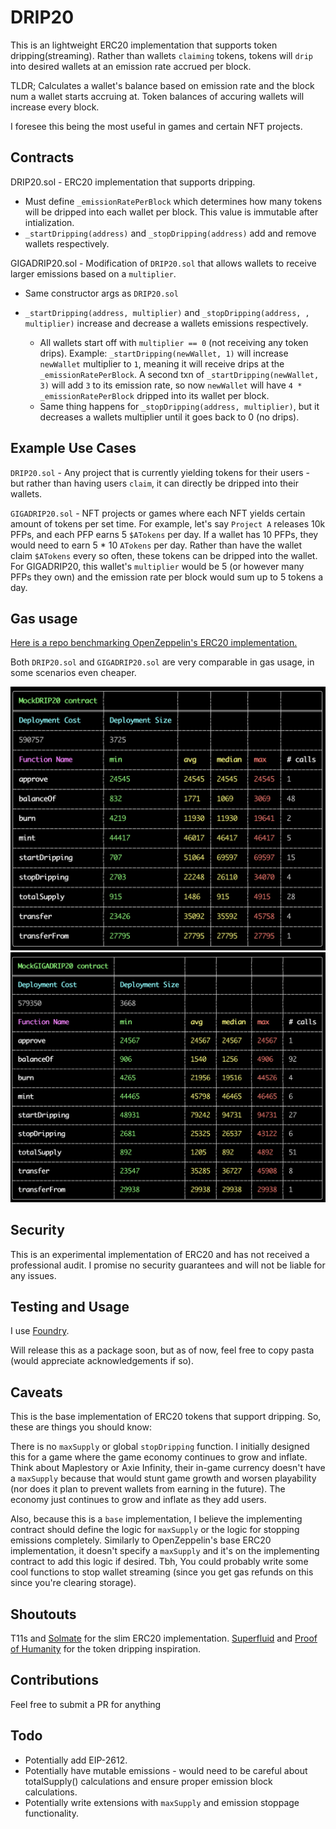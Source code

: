 # DRIP20

This is an lightweight ERC20 implementation that supports token dripping(streaming). Rather than wallets `claiming` tokens, tokens will `drip` into desired wallets at an emission rate accrued per block.

TLDR; Calculates a wallet's balance based on emission rate and the block num a wallet starts accruing at. Token balances of accuring wallets will increase every block.

I foresee this being the most useful in games and certain NFT projects.

## Contracts

DRIP20.sol - ERC20 implementation that supports dripping. 

- Must define `_emissionRatePerBlock` which determines how many tokens will be dripped into each wallet per block. This value is immutable after intialization.
- `_startDripping(address)` and `_stopDripping(address)` add and remove wallets respectively.

GIGADRIP20.sol - Modification of `DRIP20.sol` that allows wallets to receive larger emissions based on a `multiplier`.

- Same constructor args as `DRIP20.sol`
- `_startDripping(address, multiplier)` and `_stopDripping(address, , multiplier)` increase and decrease a wallets emissions respectively.
  
  -  All wallets start off with `multiplier == 0` (not receiving any token drips). Example: `_startDripping(newWallet, 1)` will increase `newWallet` multiplier to `1`, meaning it will receive drips at the `_emissionRatePerBlock`. A second txn of `_startDripping(newWallet, 3)` will add `3` to its emission rate, so now `newWallet` will have `4 * _emissionRatePerBlock` dripped into its wallet per block.
  - Same thing happens for `_stopDripping(address, multiplier)`, but it decreases a wallets multiplier until it goes back to 0 (no drips).

## Example Use Cases

`DRIP20.sol` - Any project that is currently yielding tokens for their users - but rather than having users `claim`, it can directly be dripped into their wallets.

`GIGADRIP20.sol` - NFT projects or games where each NFT yields certain amount of tokens per set time. For example, let's say `Project A` releases 10k PFPs, and each PFP earns 5 `$ATokens` per day. If a wallet has 10 PFPs, they would need to earn 5 * 10 `ATokens` per day. Rather than have the wallet claim `$ATokens` every so often, these tokens can be dripped into the wallet. For GIGADRIP20, this wallet's `multiplier` would be 5 (or however many PFPs they own) and the emission rate per block would sum up to 5 tokens a day.

## Gas usage

[Here is a repo benchmarking OpenZeppelin's ERC20 implementation.](https://github.com/alephao/solidity-benchmarks/blob/main/ERC20.md)

Both `DRIP20.sol` and `GIGADRIP20.sol` are very comparable in gas usage, in some scenarios even cheaper.

![DRIP20 Gas Report](/gas-report/DRIP20-gas-report.png "DRIP20 Gas Report")
![GIGADRIP20 Gas Report](/gas-report/GIGADRIP20-gas-report.png "GIGADRIP20 Gas Report")


## Security

This is an experimental implementation of ERC20 and has not received a professional audit. I promise no security guarantees and will not be liable for any issues.

## Testing and Usage

I use [Foundry](https://github.com/foundry-rs/foundry).

Will release this as a package soon, but as of now, feel free to copy pasta (would appreciate acknowledgements if so).

## Caveats

This is the base implementation of ERC20 tokens that support dripping. So, these are things you should know:

There is no `maxSupply` or global `stopDripping` function. I initially designed this for a game where the game economy continues to grow and inflate. Think about Maplestory or Axie Infinity, their in-game currency doesn't have a `maxSupply` because that would stunt game growth and worsen playability (nor does it plan to prevent wallets from earning in the future). The economy just continues to grow and inflate as they add users.

Also, because this is a `base` implementation, I believe the implementing contract should define the logic for `maxSupply` or the logic for stopping emissions completely. Similarly to OpenZeppelin's base ERC20 implementation, it doesn't specify a `maxSupply` and it's on the implementing contract to add this logic if desired. Tbh, You could probably write some cool functions to stop wallet streaming (since you get gas refunds on this since you're clearing storage).

## Shoutouts

T11s and [Solmate](https://github.com/Rari-Capital/solmate) for the slim ERC20 implementation.
[Superfluid](https://github.com/superfluid-finance) and [Proof of Humanity](https://www.proofofhumanity.id/) for the token dripping inspiration.

## Contributions

Feel free to submit a PR for anything

## Todo

- Potentially add EIP-2612.
- Potentially have mutable emissions - would need to be careful about totalSupply() calculations and ensure proper emission block calculations.
- Potentially write extensions with `maxSupply` and emission stoppage functionality.
